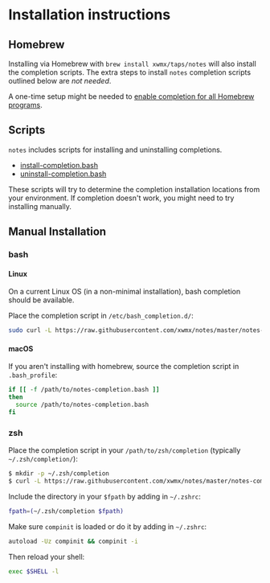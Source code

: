 # Installation instructions

## Homebrew

Installing via Homebrew with `brew install xwmx/taps/notes` will also
install the completion scripts. The extra steps to install `notes` completion
scripts outlined below are *not needed*.

A one-time setup might be needed to [enable completion for all Homebrew
programs](https://docs.brew.sh/Shell-Completion).

## Scripts

`notes` includes scripts for installing and uninstalling completions.

- [install-completion.bash](../scripts/install-completion.bash)
- [uninstall-completion.bash](../scripts/uninstall-completion.bash)

These scripts will try to determine the completion installation
locations from your environment. If completion doesn't work, you might
need to try installing manually.

## Manual Installation

### bash

#### Linux

On a current Linux OS (in a non-minimal installation), bash completion should
be available.

Place the completion script in `/etc/bash_completion.d/`:

```bash
sudo curl -L https://raw.githubusercontent.com/xwmx/notes/master/notes-completion.bash -o /etc/bash_completion.d/notes
```

#### macOS

If you aren't installing with homebrew, source the completion script in
`.bash_profile`:

```sh
if [[ -f /path/to/notes-completion.bash ]]
then
  source /path/to/notes-completion.bash
fi
```

### zsh

Place the completion script in your `/path/to/zsh/completion` (typically
`~/.zsh/completion/`):

```bash
$ mkdir -p ~/.zsh/completion
$ curl -L https://raw.githubusercontent.com/xwmx/notes/master/notes-completion.zsh > ~/.zsh/completion/_notes
```
Include the directory in your `$fpath` by adding in `~/.zshrc`:

```bash
fpath=(~/.zsh/completion $fpath)
```

Make sure `compinit` is loaded or do it by adding in `~/.zshrc`:

```bash
autoload -Uz compinit && compinit -i
```

Then reload your shell:

```bash
exec $SHELL -l
```

